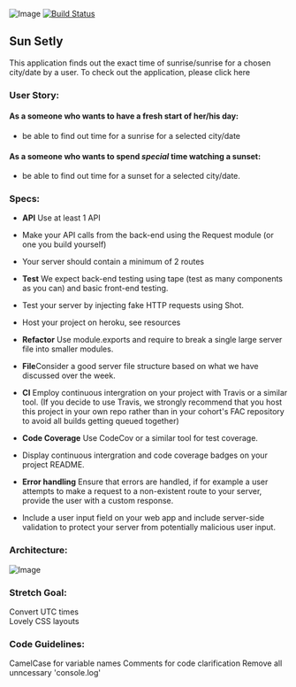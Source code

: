 ![Image](https://api.monosnap.com/rpc/file/download?id=qvQ4RXilpamDt6abtIe0N8SM0x8WwH)
[![Build Status](https://travis-ci.org/tyeung2017/sunsetly.svg?branch=master)](https://travis-ci.org/tyeung2017/sunsetly)
## Sun Setly
This application finds out the exact time of sunrise/sunrise for a chosen city/date by a user. To check out the application, please click here


### User Story:
#### As a someone who wants to have a fresh start of her/his day:

+ be able to find out time for a sunrise for a selected city/date

#### As a someone who wants to spend *special* time watching a sunset:
+ be able to find out time for a sunset for a selected city/date.


### Specs:
+ **API** Use at least 1 API

+ Make your API calls from the back-end using the Request module (or one you build yourself)

+ Your server should contain a minimum of 2 routes

+ **Test** We expect back-end testing using tape (test as many components as you can) and basic front-end testing.

+ Test your server by injecting fake HTTP requests using Shot.

+ Host your project on heroku, see resources

+ **Refactor** Use module.exports and require to break a single large server file into smaller modules.

+ **File**Consider a good server file structure based on what we have discussed over the week.

+ **CI** Employ continuous intergration on your project with Travis or a similar tool. (If you decide to use Travis, we strongly recommend that you host this project in your own repo rather than in your cohort's FAC repository to avoid all builds getting queued together)

+ **Code Coverage** Use CodeCov or a similar tool for test coverage.

+ Display continuous intergration and code coverage badges on your project README.

+ **Error handling** Ensure that errors are handled, if for example a user attempts to make a request to a non-existent route to your server, provide the user with a custom response.

+ Include a user input field on your web app and include server-side validation to protect your server from potentially malicious user input.

### Architecture:
![Image](https://api.monosnap.com/rpc/file/download?id=poimBxlDAyMOC4JQnHcLB7evjmsKZE)

### Stretch Goal:

Convert UTC times   
Lovely CSS layouts


### Code Guidelines:

CamelCase for variable names
Comments for code clarification
Remove all unncessary 'console.log'
